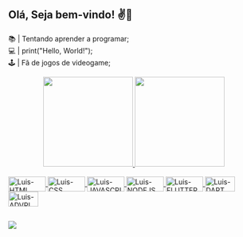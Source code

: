 ## Olá, Seja bem-vindo! ✌️😬
  
 
 📚 | Tentando aprender a programar; <br>
 💻 | print("Hello, World!"); <br>
 🕹️ | Fã de jogos de videogame; <br>
 

<div align="center">
  <a href="https://github.com/LS-F">
  <img height="180em" src="https://github-readme-stats.vercel.app/api?username=LS-F&show_icons=true&theme=merko&include_all_commits=true&count_private=true"/>
  <img height="180em" src="https://github-readme-stats.vercel.app/api/top-langs/?username=LS-F&layout=compact&langs_count=7&theme=merko"/>
</div>

  <div style="display: inline_block"><br>
  <img align="center" alt="Luis-HTML" height="30" width="75" src="https://img.shields.io/badge/HTML-323330?style=for-the-badge&logo=html5&logoColor=F7DF1E">
  <img align="center" alt="Luis-CSS" height="30" width="75" src="https://img.shields.io/badge/CSS-323330?style=for-the-badge&logo=css3&logoColor=F7DF1E">
  <img align="center" alt="Luis-JAVASCRIPT" height="30" width="75" src="https://img.shields.io/badge/JavaScript-323330?style=for-the-badge&logo=javascript&logoColor=F7DF1E">
  <img align="center" alt="Luis-NODEJS" height="30" width="75" src="https://img.shields.io/badge/NodeJs-323330?style=for-the-badge&logo=nodejs&logoColor=F7DF1E">
  <img align="center" alt="Luis-FLUTTER" height="30" width="75" src="https://img.shields.io/badge/FLUTTER-323330?style=for-the-badge&logo=flutter&logoColor=F7DF1E">
  <img align="center" alt="Luis-DART" height="30" width="60" src="https://img.shields.io/badge/DART-239120?style=for-the-badge&logo=dart&logoColor=F7DF1E">
  <img align="center" alt="Luis-ADVPL" height="30" width="60" src="https://img.shields.io/badge/ADVPL-239120?&style=for-the-badge&logo=xBase&logoColor=F7DF1E">
  
</div>
  
  ##
  
  <div>
     
  <a href="https://www.linkedin.com/in/luis-fernando-da-silva-193179114/" target="_blank"><img src="https://img.shields.io/badge/-LinkedIn-%230077B5?style=for-the-badge&logo=linkedin&logoColor=white" target="_blank"></a> 
 	 
  
  
    
  </div>  
    
